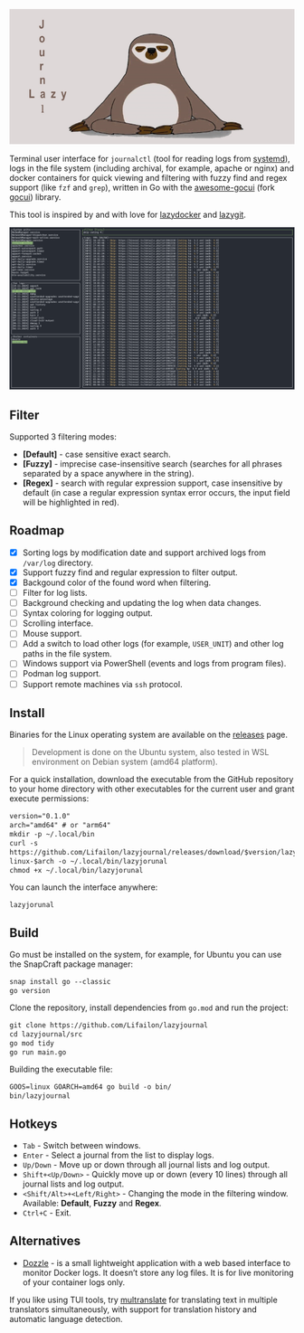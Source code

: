 <p align="center">
    <img src="/img/logo.jpg">
</p>

Terminal user interface for `journalctl` (tool for reading logs from [systemd](https://github.com/systemd/systemd)), logs in the file system (including archival, for example, apache or nginx) and docker containers for quick viewing and filtering with fuzzy find and regex support (like `fzf` and `grep`), written in Go with the [awesome-gocui](https://github.com/awesome-gocui/gocui) (fork [gocui](https://github.com/jroimartin/gocui)) library.

This tool is inspired by and with love for [lazydocker](https://github.com/jesseduffield/lazydocker) and [lazygit](https://github.com/jesseduffield/lazygit).

![interface](/img/interface.png)

## Filter

Supported 3 filtering modes:

- **[Default]** - case sensitive exact search.
- **[Fuzzy]** - imprecise case-insensitive search (searches for all phrases separated by a space anywhere in the string).
- **[Regex]** - search with regular expression support, case insensitive by default (in case a regular expression syntax error occurs, the input field will be highlighted in red).

## Roadmap

- [X] Sorting logs by modification date and support archived logs from `/var/log` directory.
- [X] Support fuzzy find and regular expression to filter output.
- [X] Backgound color of the found word when filtering.
- [ ] Filter for log lists.
- [ ] Background checking and updating the log when data changes.
- [ ] Syntax coloring for logging output.
- [ ] Scrolling interface.
- [ ] Mouse support.
- [ ] Add a switch to load other logs (for example, `USER_UNIT`) and other log paths in the file system.
- [ ] Windows support via PowerShell (events and logs from program files).
- [ ] Podman log support.
- [ ] Support remote machines via `ssh` protocol.

## Install

Binaries for the Linux operating system are available on the [releases](https://github.com/Lifailon/lazyjournal/releases) page.

> Development is done on the Ubuntu system, also tested in WSL environment on Debian system (amd64 platform).

For a quick installation, download the executable from the GitHub repository to your home directory with other executables for the current user and grant execute permissions:

```shell
version="0.1.0"
arch="amd64" # or "arm64"
mkdir -p ~/.local/bin
curl -s https://github.com/Lifailon/lazyjournal/releases/download/$version/lazyjorunal-$version-linux-$arch -o ~/.local/bin/lazyjorunal
chmod +x ~/.local/bin/lazyjorunal
```

You can launch the interface anywhere:

```shell
lazyjorunal
```

## Build

Go must be installed on the system, for example, for Ubuntu you can use the SnapCraft package manager:

```shell
snap install go --classic
go version
```

Clone the repository, install dependencies from `go.mod` and run the project:

```shell
git clone https://github.com/Lifailon/lazyjournal
cd lazyjournal/src
go mod tidy
go run main.go
```

Building the executable file:

```shell
GOOS=linux GOARCH=amd64 go build -o bin/
bin/lazyjournal
```

## Hotkeys

- `Tab` - Switch between windows.
- `Enter` - Select a journal from the list to display logs.
- `Up/Down` - Move up or down through all journal lists and log output.
- `Shift+<Up/Down>` - Quickly move up or down (every 10 lines) through all journal lists and log output.
- `<Shift/Alt>+<Left/Right>` - Changing the mode in the filtering window. Available: **Default**, **Fuzzy** and **Regex**.
- `Ctrl+C` - Exit.

## Alternatives

- [Dozzle](https://github.com/amir20/dozzle) - is a small lightweight application with a web based interface to monitor Docker logs. It doesn’t store any log files. It is for live monitoring of your container logs only.

If you like using TUI tools, try [multranslate](https://github.com/Lifailon/multranslate) for translating text in multiple translators simultaneously, with support for translation history and automatic language detection.

<!--
```j
 /$$                                                            
| $$                                                            
| $$        /$$$$$$  /$$$$$$$$ /$$   /$$                        
| $$       |____  $$|____ /$$/| $$  | $$                        
| $$        /$$$$$$$   /$$$$/ | $$  | $$                        
| $$       /$$__  $$  /$$__/  | $$  | $$                        
| $$$$$$$$|  $$$$$$$ /$$$$$$$$|  $$$$$$$                        
|________/ \_______/|________/ \____  $$                        
                               /$$  | $$                        
                              |  $$$$$$/                        
                               \______/                         
    /$$$$$                                                   /$$
   |__  $$                                                  | $$
      | $$  /$$$$$$  /$$   /$$  /$$$$$$  /$$$$$$$   /$$$$$$ | $$
      | $$ /$$__  $$| $$  | $$ /$$__  $$| $$__  $$ |____  $$| $$
 /$$  | $$| $$  \ $$| $$  | $$| $$  \__/| $$  \ $$  /$$$$$$$| $$
| $$  | $$| $$  | $$| $$  | $$| $$      | $$  | $$ /$$__  $$| $$
|  $$$$$$/|  $$$$$$/|  $$$$$$/| $$      | $$  | $$|  $$$$$$$| $$
 \______/  \______/  \______/ |__/      |__/  |__/ \_______/|__/
```
-->